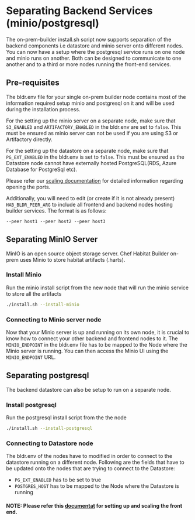 # Separating Backend Services (minio/postgresql)

The on-prem-builder install.sh script now supports separation of the backend components i.e datastore and minio server onto different nodes.
You can now have a setup where the postgresql service runs on one node and minio runs on another. Both can be designed to communicate to one another and to a third or more nodes running the front-end services. 

## Pre-requisites
The bldr.env file for your single on-prem builder node contains most of the information required setup minio and postgresql on it and will be used during the installation process.

For the setting up the minio server on a separate node, make sure that `S3_ENABLED` and `ARTIFACTORY_ENABLED` in the bldr.env are set to `false`.
This must be ensured as minio server can not be used if you are using S3 or Artifactory directly.

For the setting up the datastore on a separate node, make sure that `PG_EXT_ENABLED` in the bldr.env is set to `false`.
This must be ensured as the Datastore node cannot have externally hosted PostgreSQL(RDS, Azure Database for PostgreSql etc).

Please refer our [scaling documentation](./scaling.md#deploying-new-front-ends) for detailed information regarding opening the ports.

Additionally, you will need to edit (or create if it is not already present) `HAB_BLDR_PEER_ARG` to include all frontend and backend nodes hosting builder services. The format is as follows:

```
--peer host1 --peer host2 --peer host3
```

## Separating MinIO Server
MinIO is an open source object storage server. Chef Habitat Builder on-prem uses Minio to store habitat artifacts (.harts).

### Install Minio
Run the minio install script from the new node that will run the minio service to store all the artifacts 
```bash
./install.sh --install-minio
```

### Connecting to Minio server node
Now that your Minio server is up and running on its own node, it is crucial to know how to connect your other backend and frontend nodes to it.
The `MINIO_ENDPOINT` in the bldr.env file has to be mapped to the Node where the Minio server is running.
You can then access the Minio UI using the `MINIO_ENDPOINT` URL.

## Separating postgresql
The backend datastore can also be setup to run on a separate node.

### Install postgresql
Run the postgresql install script from the the node
```bash
./install.sh --install-postgresql
```

### Connecting to Datastore node
The bldr.env of the nodes have to modified in order to connect to the datastore running on a different node. Following are the fields that have to be updated onto the nodes that are trying to connect to the Datastore:

* `PG_EXT_ENABLED` has to be set to true
* `POSTGRES_HOST` has to be mapped to the Node where the Datastore is running

#### NOTE: Please refer this [documentat](./scaling.md) for setting up and scaling the front end.